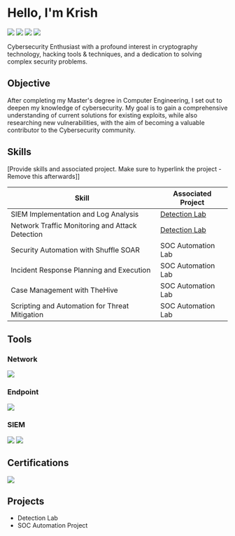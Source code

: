 # Hello, I'm Krish
<a href="https://linkedin.com/in/KrisBoston"><img src="https://img.shields.io/badge/-LinkedIn-0072b1?&style=for-the-badge&logo=linkedin&logoColor=white" /></a>
<a href="https://uml.joinhandshake.com/profiles/20884429"><img src="https://img.shields.io/badge/-Handshake-FFDB00?style=for-the-badge&logo=handshake&logoColor=white"/></a>
<a href="https://www.credly.com/users/krishna-k.e56c6787"><img src="https://img.shields.io/badge/-Credly-FF6F00?style=for-the-badge&logo=credly&logoColor=white"/></a>
<a href="https://learn.microsoft.com/en-us/users/kanagarayerkrishna-5085/transcript/73nqwu5xyqomkm5"><img src="https://img.shields.io/badge/-Microsoft-0078D4?style=for-the-badge&logo=microsoft&logoColor=white"/></a>


Cybersecurity Enthusiast with a profound interest in cryptography technology, hacking tools & techniques, and a dedication to solving complex security problems.

## Objective

After completing my Master's degree in Computer Engineering, I set out to deepen my knowledge of cybersecurity. My goal is to gain a comprehensive understanding of current solutions for existing exploits, while also researching new vulnerabilities, with the aim of becoming a valuable contributor to the Cybersecurity community.

## Skills
[Provide skills and associated project. Make sure to hyperlink the project - Remove this afterwards]]

| Skill                                         | Associated Project         |
|-----------------------------------------------|----------------------------|
| SIEM Implementation and Log Analysis          | <a href="https://github.com/krishk511/Detection-Lab/tree/main">Detection Lab</a>|
| Network Traffic Monitoring and Attack Detection | <a href="https://google.com">Detection Lab</a>|
| Security Automation with Shuffle SOAR         | SOC Automation Lab|
| Incident Response Planning and Execution      | SOC Automation Lab|
| Case Management with TheHive                  | SOC Automation Lab|
| Scripting and Automation for Threat Mitigation | SOC Automation Lab|

## Tools

### Network
<div>
    <img src="https://img.shields.io/badge/-Wireshark-1679A7?&style=for-the-badge&logo=Wireshark&logoColor=white" />
</div>

### Endpoint
<div>
    <img src="https://img.shields.io/badge/-Microsoft_Defender_for_Endpoint-00A4EF?&style=for-the-badge&logo=Microsoft&logoColor=white" />
</div>

### SIEM
<div>
    <img src="https://img.shields.io/badge/-Microsoft_Sentinel-0078D4?&style=for-the-badge&logo=Microsoft&logoColor=white" />
    <img src="https://img.shields.io/badge/-Splunk-000000?&style=for-the-badge&logo=Splunk&logoColor=white" />
</div>

## Certifications
<div>
    <img src="https://img.shields.io/badge/-Security%2B-FF0000?&style=for-the-badge&logo=CompTIA&logoColor=white" />
</div>

## Projects
- Detection Lab
- SOC Automation Project

